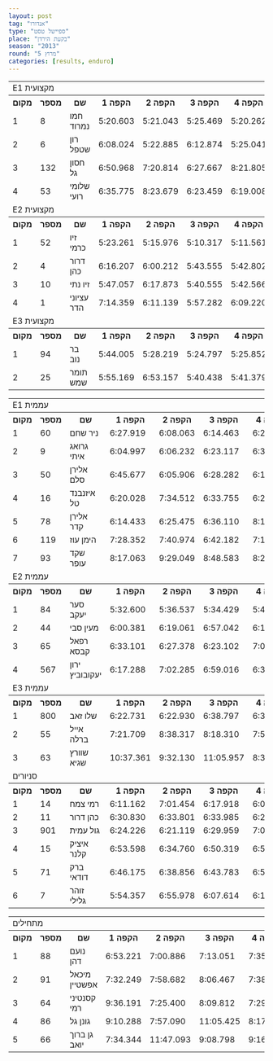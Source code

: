 ```yaml
---
layout: post
tag: "אנדורו"
type: "ספיישל טסט"
place: "בקעת הירדן"
season: "2013"
round: "מרוץ 5"
categories: [results, enduro]
---
```


<table class="line_color big_table">
<tr>
    <td colspan="99" class="title_font">E1 מקצועית</td>
</tr>
<tr class="rnkh_bkcolor">
    <th class="rnkh_font">מקום</th>
    <th class="rnkh_font">מספר</th>
    <th class="rnkh_font">שם</th>
    <th class="rnkh_font">הקפה 1</th>
    <th class="rnkh_font">הקפה 2</th>
    <th class="rnkh_font">הקפה 3</th>
    <th class="rnkh_font">הקפה 4</th>
    <th class="rnkh_font">הקפה 5</th>
    <th class="rnkh_font">הקפה 6</th>
    <th class="rnkh_font">פער</th>
    <th class="rnkh_font">עונשין</th>
    <th class="rnkh_font">זמן</th>
</tr>
<tr class="rnk_bkcolor">
    <td class="rnk_font">1</td>
    <td class="rnk_font">8</td>
    <td class="rnk_font">חמו נמרוד</td>
    <td class="rnk_font">5:20.603</td>
    <td class="rnk_font">5:21.043</td>
    <td class="rnk_font">5:25.469</td>
    <td class="rnk_font">5:20.262</td>
    <td class="rnk_font">5:21.686</td>
    <td class="rnk_font">5:37.474</td>
    <td class="rnk_font"></td>
    <td class="rnk_font"></td>
    <td class="rnk_font">32:26.537</td>
</tr>
<tr class="rnk_bkcolor">
    <td class="rnk_font">2</td>
    <td class="rnk_font">6</td>
    <td class="rnk_font">רון שטפל</td>
    <td class="rnk_font">6:08.024</td>
    <td class="rnk_font">5:22.885</td>
    <td class="rnk_font">6:12.874</td>
    <td class="rnk_font">5:25.041</td>
    <td class="rnk_font">5:30.631</td>
    <td class="rnk_font">5:45.320</td>
    <td class="rnk_font">2:28.238</td>
    <td class="rnk_font">30.000</td>
    <td class="rnk_font">34:54.775</td>
</tr>
<tr class="rnk_bkcolor">
    <td class="rnk_font">3</td>
    <td class="rnk_font">132</td>
    <td class="rnk_font">חסון גל</td>
    <td class="rnk_font">6:50.968</td>
    <td class="rnk_font">7:20.814</td>
    <td class="rnk_font">6:27.667</td>
    <td class="rnk_font">8:21.805</td>
    <td class="rnk_font">6:24.317</td>
    <td class="rnk_font">6:31.301</td>
    <td class="rnk_font">9:30.335</td>
    <td class="rnk_font"></td>
    <td class="rnk_font">41:56.872</td>
</tr>
<tr class="rnk_bkcolor">
    <td class="rnk_font">4</td>
    <td class="rnk_font">53</td>
    <td class="rnk_font">שלומי רועי</td>
    <td class="rnk_font">6:35.775</td>
    <td class="rnk_font">8:23.679</td>
    <td class="rnk_font">6:23.459</td>
    <td class="rnk_font">6:19.008</td>
    <td class="rnk_font">7:55.152</td>
    <td class="rnk_font">9:23.470</td>
    <td class="rnk_font">12:34.006</td>
    <td class="rnk_font"></td>
    <td class="rnk_font">45:00.543</td>
</tr>
<tr>
    <td colspan="99" class="title_font">E2 מקצועית</td>
</tr>
<tr class="rnkh_bkcolor">
    <th class="rnkh_font">מקום</th>
    <th class="rnkh_font">מספר</th>
    <th class="rnkh_font">שם</th>
    <th class="rnkh_font">הקפה 1</th>
    <th class="rnkh_font">הקפה 2</th>
    <th class="rnkh_font">הקפה 3</th>
    <th class="rnkh_font">הקפה 4</th>
    <th class="rnkh_font">הקפה 5</th>
    <th class="rnkh_font">הקפה 6</th>
    <th class="rnkh_font">פער</th>
    <th class="rnkh_font">עונשין</th>
    <th class="rnkh_font">זמן</th>
</tr>
<tr class="rnk_bkcolor">
    <td class="rnk_font">1</td>
    <td class="rnk_font">52</td>
    <td class="rnk_font">זיו כרמי</td>
    <td class="rnk_font">5:23.261</td>
    <td class="rnk_font">5:15.976</td>
    <td class="rnk_font">5:10.317</td>
    <td class="rnk_font">5:11.561</td>
    <td class="rnk_font">5:17.797</td>
    <td class="rnk_font">5:18.716</td>
    <td class="rnk_font"></td>
    <td class="rnk_font"></td>
    <td class="rnk_font">31:37.628</td>
</tr>
<tr class="rnk_bkcolor">
    <td class="rnk_font">2</td>
    <td class="rnk_font">4</td>
    <td class="rnk_font">דרור כהן</td>
    <td class="rnk_font">6:16.207</td>
    <td class="rnk_font">6:00.212</td>
    <td class="rnk_font">5:43.555</td>
    <td class="rnk_font">5:42.802</td>
    <td class="rnk_font">6:40.447</td>
    <td class="rnk_font">6:06.883</td>
    <td class="rnk_font">4:52.478</td>
    <td class="rnk_font"></td>
    <td class="rnk_font">36:30.106</td>
</tr>
<tr class="rnk_bkcolor">
    <td class="rnk_font">3</td>
    <td class="rnk_font">10</td>
    <td class="rnk_font">זיו נתי</td>
    <td class="rnk_font">5:47.057</td>
    <td class="rnk_font">6:17.873</td>
    <td class="rnk_font">5:40.555</td>
    <td class="rnk_font">5:42.566</td>
    <td class="rnk_font">7:13.813</td>
    <td class="rnk_font">5:47.020</td>
    <td class="rnk_font">5:21.256</td>
    <td class="rnk_font">30.000</td>
    <td class="rnk_font">36:58.884</td>
</tr>
<tr class="rnk_bkcolor">
    <td class="rnk_font">4</td>
    <td class="rnk_font">1</td>
    <td class="rnk_font">עציוני הדר</td>
    <td class="rnk_font">7:14.359</td>
    <td class="rnk_font">6:11.139</td>
    <td class="rnk_font">5:57.282</td>
    <td class="rnk_font">6:09.220</td>
    <td class="rnk_font">5:51.762</td>
    <td class="rnk_font">6:34.601</td>
    <td class="rnk_font">6:20.735</td>
    <td class="rnk_font"></td>
    <td class="rnk_font">37:58.363</td>
</tr>
<tr>
    <td colspan="99" class="title_font">E3 מקצועית</td>
</tr>
<tr class="rnkh_bkcolor">
    <th class="rnkh_font">מקום</th>
    <th class="rnkh_font">מספר</th>
    <th class="rnkh_font">שם</th>
    <th class="rnkh_font">הקפה 1</th>
    <th class="rnkh_font">הקפה 2</th>
    <th class="rnkh_font">הקפה 3</th>
    <th class="rnkh_font">הקפה 4</th>
    <th class="rnkh_font">הקפה 5</th>
    <th class="rnkh_font">הקפה 6</th>
    <th class="rnkh_font">פער</th>
    <th class="rnkh_font">עונשין</th>
    <th class="rnkh_font">זמן</th>
</tr>
<tr class="rnk_bkcolor">
    <td class="rnk_font">1</td>
    <td class="rnk_font">94</td>
    <td class="rnk_font">בר נוב</td>
    <td class="rnk_font">5:44.005</td>
    <td class="rnk_font">5:28.219</td>
    <td class="rnk_font">5:24.797</td>
    <td class="rnk_font">5:25.852</td>
    <td class="rnk_font">5:25.428</td>
    <td class="rnk_font">5:27.496</td>
    <td class="rnk_font"></td>
    <td class="rnk_font"></td>
    <td class="rnk_font">32:55.797</td>
</tr>
<tr class="rnk_bkcolor">
    <td class="rnk_font">2</td>
    <td class="rnk_font">25</td>
    <td class="rnk_font">תומר שמש</td>
    <td class="rnk_font">5:55.169</td>
    <td class="rnk_font">6:53.157</td>
    <td class="rnk_font">5:40.438</td>
    <td class="rnk_font">5:41.379</td>
    <td class="rnk_font">5:37.716</td>
    <td class="rnk_font">5:37.632</td>
    <td class="rnk_font">2:29.694</td>
    <td class="rnk_font"></td>
    <td class="rnk_font">35:25.491</td>
</tr>
</table>

<table class="line_color big_table">
<tr>
    <td colspan="99" class="title_font">E1 עממית</td>
</tr>
<tr class="rnkh_bkcolor">
    <th class="rnkh_font">מקום</th>
    <th class="rnkh_font">מספר</th>
    <th class="rnkh_font">שם</th>
    <th class="rnkh_font">הקפה 1</th>
    <th class="rnkh_font">הקפה 2</th>
    <th class="rnkh_font">הקפה 3</th>
    <th class="rnkh_font">הקפה 4</th>
    <th class="rnkh_font">הקפה 5</th>
    <th class="rnkh_font">פער</th>
    <th class="rnkh_font">עונשין</th>
    <th class="rnkh_font">זמן</th>
</tr>
<tr class="rnk_bkcolor">
    <td class="rnk_font">1</td>
    <td class="rnk_font">60</td>
    <td class="rnk_font">ניר שחם</td>
    <td class="rnk_font">6:27.919</td>
    <td class="rnk_font">6:08.063</td>
    <td class="rnk_font">6:14.463</td>
    <td class="rnk_font">6:24.569</td>
    <td class="rnk_font">6:18.330</td>
    <td class="rnk_font"></td>
    <td class="rnk_font"></td>
    <td class="rnk_font">31:33.344</td>
</tr>
<tr class="rnk_bkcolor">
    <td class="rnk_font">2</td>
    <td class="rnk_font">9</td>
    <td class="rnk_font">גרואג איתי</td>
    <td class="rnk_font">6:04.997</td>
    <td class="rnk_font">6:06.232</td>
    <td class="rnk_font">6:23.117</td>
    <td class="rnk_font">6:32.505</td>
    <td class="rnk_font">6:39.616</td>
    <td class="rnk_font">13.123</td>
    <td class="rnk_font"></td>
    <td class="rnk_font">31:46.467</td>
</tr>
<tr class="rnk_bkcolor">
    <td class="rnk_font">3</td>
    <td class="rnk_font">50</td>
    <td class="rnk_font">אלירן סלם</td>
    <td class="rnk_font">6:45.677</td>
    <td class="rnk_font">6:05.906</td>
    <td class="rnk_font">6:28.282</td>
    <td class="rnk_font">6:17.421</td>
    <td class="rnk_font">6:26.451</td>
    <td class="rnk_font">30.393</td>
    <td class="rnk_font"></td>
    <td class="rnk_font">32:03.737</td>
</tr>
<tr class="rnk_bkcolor">
    <td class="rnk_font">4</td>
    <td class="rnk_font">16</td>
    <td class="rnk_font">איזנבנד טל</td>
    <td class="rnk_font">6:20.028</td>
    <td class="rnk_font">7:34.512</td>
    <td class="rnk_font">6:33.755</td>
    <td class="rnk_font">6:26.516</td>
    <td class="rnk_font">6:25.801</td>
    <td class="rnk_font">1:47.268</td>
    <td class="rnk_font"></td>
    <td class="rnk_font">33:20.612</td>
</tr>
<tr class="rnk_bkcolor">
    <td class="rnk_font">5</td>
    <td class="rnk_font">78</td>
    <td class="rnk_font">אלירן קדר</td>
    <td class="rnk_font">6:14.433</td>
    <td class="rnk_font">6:25.475</td>
    <td class="rnk_font">6:36.110</td>
    <td class="rnk_font">8:14.473</td>
    <td class="rnk_font">6:37.038</td>
    <td class="rnk_font">2:34.185</td>
    <td class="rnk_font"></td>
    <td class="rnk_font">34:07.529</td>
</tr>
<tr class="rnk_bkcolor">
    <td class="rnk_font">6</td>
    <td class="rnk_font">119</td>
    <td class="rnk_font">הימן עוז</td>
    <td class="rnk_font">7:28.352</td>
    <td class="rnk_font">7:40.974</td>
    <td class="rnk_font">6:42.182</td>
    <td class="rnk_font">7:19.937</td>
    <td class="rnk_font">7:10.967</td>
    <td class="rnk_font">4:49.068</td>
    <td class="rnk_font"></td>
    <td class="rnk_font">36:22.412</td>
</tr>
<tr class="rnk_bkcolor">
    <td class="rnk_font">7</td>
    <td class="rnk_font">93</td>
    <td class="rnk_font">שקד עופר</td>
    <td class="rnk_font">8:17.063</td>
    <td class="rnk_font">9:29.049</td>
    <td class="rnk_font">8:48.583</td>
    <td class="rnk_font">8:21.963</td>
    <td class="rnk_font">8:45.691</td>
    <td class="rnk_font">12:09.005</td>
    <td class="rnk_font"></td>
    <td class="rnk_font">43:42.349</td>
</tr>
<tr>
    <td colspan="99" class="title_font">E2 עממית</td>
</tr>
<tr class="rnkh_bkcolor">
    <th class="rnkh_font">מקום</th>
    <th class="rnkh_font">מספר</th>
    <th class="rnkh_font">שם</th>
    <th class="rnkh_font">הקפה 1</th>
    <th class="rnkh_font">הקפה 2</th>
    <th class="rnkh_font">הקפה 3</th>
    <th class="rnkh_font">הקפה 4</th>
    <th class="rnkh_font">הקפה 5</th>
    <th class="rnkh_font">פער</th>
    <th class="rnkh_font">עונשין</th>
    <th class="rnkh_font">זמן</th>
</tr>
<tr class="rnk_bkcolor">
    <td class="rnk_font">1</td>
    <td class="rnk_font">84</td>
    <td class="rnk_font">סער יעקב</td>
    <td class="rnk_font">5:32.600</td>
    <td class="rnk_font">5:36.537</td>
    <td class="rnk_font">5:34.429</td>
    <td class="rnk_font">5:46.830</td>
    <td class="rnk_font">5:32.938</td>
    <td class="rnk_font"></td>
    <td class="rnk_font">1:30.000</td>
    <td class="rnk_font">29:33.334</td>
</tr>
<tr class="rnk_bkcolor">
    <td class="rnk_font">2</td>
    <td class="rnk_font">44</td>
    <td class="rnk_font">מעין סבי</td>
    <td class="rnk_font">6:00.381</td>
    <td class="rnk_font">6:19.061</td>
    <td class="rnk_font">6:57.042</td>
    <td class="rnk_font">6:18.593</td>
    <td class="rnk_font">6:30.048</td>
    <td class="rnk_font">2:31.791</td>
    <td class="rnk_font"></td>
    <td class="rnk_font">32:05.125</td>
</tr>
<tr class="rnk_bkcolor">
    <td class="rnk_font">3</td>
    <td class="rnk_font">65</td>
    <td class="rnk_font">רפאל קבסא</td>
    <td class="rnk_font">6:33.101</td>
    <td class="rnk_font">6:27.378</td>
    <td class="rnk_font">6:23.102</td>
    <td class="rnk_font">7:06.364</td>
    <td class="rnk_font">6:20.324</td>
    <td class="rnk_font">3:16.935</td>
    <td class="rnk_font"></td>
    <td class="rnk_font">32:50.269</td>
</tr>
<tr class="rnk_bkcolor">
    <td class="rnk_font">4</td>
    <td class="rnk_font">567</td>
    <td class="rnk_font">ירון יעקובוביץ</td>
    <td class="rnk_font">6:17.288</td>
    <td class="rnk_font">7:02.285</td>
    <td class="rnk_font">6:59.016</td>
    <td class="rnk_font">6:35.806</td>
    <td class="rnk_font">6:43.347</td>
    <td class="rnk_font">4:04.408</td>
    <td class="rnk_font"></td>
    <td class="rnk_font">33:37.742</td>
</tr>
<tr>
    <td colspan="99" class="title_font">E3 עממית</td>
</tr>
<tr class="rnkh_bkcolor">
    <th class="rnkh_font">מקום</th>
    <th class="rnkh_font">מספר</th>
    <th class="rnkh_font">שם</th>
    <th class="rnkh_font">הקפה 1</th>
    <th class="rnkh_font">הקפה 2</th>
    <th class="rnkh_font">הקפה 3</th>
    <th class="rnkh_font">הקפה 4</th>
    <th class="rnkh_font">הקפה 5</th>
    <th class="rnkh_font">פער</th>
    <th class="rnkh_font">עונשין</th>
    <th class="rnkh_font">זמן</th>
</tr>
<tr class="rnk_bkcolor">
    <td class="rnk_font">1</td>
    <td class="rnk_font">800</td>
    <td class="rnk_font">שלו זאב</td>
    <td class="rnk_font">6:22.731</td>
    <td class="rnk_font">6:22.930</td>
    <td class="rnk_font">6:38.797</td>
    <td class="rnk_font">6:32.865</td>
    <td class="rnk_font">6:33.735</td>
    <td class="rnk_font"></td>
    <td class="rnk_font"></td>
    <td class="rnk_font">32:31.058</td>
</tr>
<tr class="rnk_bkcolor">
    <td class="rnk_font">2</td>
    <td class="rnk_font">55</td>
    <td class="rnk_font">אייל ברלה</td>
    <td class="rnk_font">7:21.709</td>
    <td class="rnk_font">8:38.317</td>
    <td class="rnk_font">8:18.310</td>
    <td class="rnk_font">7:54.745</td>
    <td class="rnk_font">8:06.386</td>
    <td class="rnk_font">7:48.409</td>
    <td class="rnk_font"></td>
    <td class="rnk_font">40:19.467</td>
</tr>
<tr class="rnk_bkcolor">
    <td class="rnk_font">3</td>
    <td class="rnk_font">63</td>
    <td class="rnk_font">שוורץ שגיא</td>
    <td class="rnk_font">10:37.361</td>
    <td class="rnk_font">9:32.130</td>
    <td class="rnk_font">11:05.957</td>
    <td class="rnk_font">8:33.428</td>
    <td class="rnk_font">9:53.002</td>
    <td class="rnk_font">32:10.820</td>
    <td class="rnk_font">15:00.000</td>
    <td class="rnk_font">01:04:41.878</td>
</tr>
<tr>
    <td colspan="99" class="title_font">סניורים</td>
</tr>
<tr class="rnkh_bkcolor">
    <th class="rnkh_font">מקום</th>
    <th class="rnkh_font">מספר</th>
    <th class="rnkh_font">שם</th>
    <th class="rnkh_font">הקפה 1</th>
    <th class="rnkh_font">הקפה 2</th>
    <th class="rnkh_font">הקפה 3</th>
    <th class="rnkh_font">הקפה 4</th>
    <th class="rnkh_font">הקפה 5</th>
    <th class="rnkh_font">פער</th>
    <th class="rnkh_font">עונשין</th>
    <th class="rnkh_font">זמן</th>
</tr>
<tr class="rnk_bkcolor">
    <td class="rnk_font">1</td>
    <td class="rnk_font">14</td>
    <td class="rnk_font">רמי צמח</td>
    <td class="rnk_font">6:11.162</td>
    <td class="rnk_font">7:01.454</td>
    <td class="rnk_font">6:17.918</td>
    <td class="rnk_font">6:03.355</td>
    <td class="rnk_font">6:06.384</td>
    <td class="rnk_font"></td>
    <td class="rnk_font"></td>
    <td class="rnk_font">31:40.273</td>
</tr>
<tr class="rnk_bkcolor">
    <td class="rnk_font">2</td>
    <td class="rnk_font">11</td>
    <td class="rnk_font">כהן דרור</td>
    <td class="rnk_font">6:30.830</td>
    <td class="rnk_font">6:33.801</td>
    <td class="rnk_font">6:33.985</td>
    <td class="rnk_font">6:20.987</td>
    <td class="rnk_font">6:39.689</td>
    <td class="rnk_font">59.019</td>
    <td class="rnk_font"></td>
    <td class="rnk_font">32:39.292</td>
</tr>
<tr class="rnk_bkcolor">
    <td class="rnk_font">3</td>
    <td class="rnk_font">901</td>
    <td class="rnk_font">גול עמית</td>
    <td class="rnk_font">6:24.226</td>
    <td class="rnk_font">6:21.119</td>
    <td class="rnk_font">6:29.959</td>
    <td class="rnk_font">7:09.525</td>
    <td class="rnk_font">6:42.785</td>
    <td class="rnk_font">1:27.341</td>
    <td class="rnk_font"></td>
    <td class="rnk_font">33:07.614</td>
</tr>
<tr class="rnk_bkcolor">
    <td class="rnk_font">4</td>
    <td class="rnk_font">15</td>
    <td class="rnk_font">איציק קלנר</td>
    <td class="rnk_font">6:53.598</td>
    <td class="rnk_font">6:34.760</td>
    <td class="rnk_font">6:50.319</td>
    <td class="rnk_font">6:50.117</td>
    <td class="rnk_font">6:47.834</td>
    <td class="rnk_font">2:16.355</td>
    <td class="rnk_font"></td>
    <td class="rnk_font">33:56.628</td>
</tr>
<tr class="rnk_bkcolor">
    <td class="rnk_font">5</td>
    <td class="rnk_font">71</td>
    <td class="rnk_font">ברק דודאי</td>
    <td class="rnk_font">6:46.175</td>
    <td class="rnk_font">6:38.856</td>
    <td class="rnk_font">6:43.783</td>
    <td class="rnk_font">6:55.414</td>
    <td class="rnk_font">7:57.645</td>
    <td class="rnk_font">3:21.600</td>
    <td class="rnk_font"></td>
    <td class="rnk_font">35:01.873</td>
</tr>
<tr class="rnk_bkcolor">
    <td class="rnk_font">6</td>
    <td class="rnk_font">7</td>
    <td class="rnk_font">זוהר גלילי</td>
    <td class="rnk_font">5:54.357</td>
    <td class="rnk_font">6:55.978</td>
    <td class="rnk_font">6:07.614</td>
    <td class="rnk_font">6:17.385</td>
    <td class="rnk_font">6:07.951</td>
    <td class="rnk_font">14:43.012</td>
    <td class="rnk_font">15:00.000</td>
    <td class="rnk_font">46:23.285</td>
</tr>
</table>

<table class="line_color big_table">
<tr>
    <td colspan="99" class="title_font">מתחילים</td>
</tr>
<tr class="rnkh_bkcolor">
    <th class="rnkh_font">מקום</th>
    <th class="rnkh_font">מספר</th>
    <th class="rnkh_font">שם</th>
    <th class="rnkh_font">הקפה 1</th>
    <th class="rnkh_font">הקפה 2</th>
    <th class="rnkh_font">הקפה 3</th>
    <th class="rnkh_font">הקפה 4</th>
    <th class="rnkh_font">פער</th>
    <th class="rnkh_font">עונשין</th>
    <th class="rnkh_font">זמן</th>
</tr>
<tr class="rnk_bkcolor">
    <td class="rnk_font">1</td>
    <td class="rnk_font">88</td>
    <td class="rnk_font">נועם דהן</td>
    <td class="rnk_font">6:53.221</td>
    <td class="rnk_font">7:00.886</td>
    <td class="rnk_font">7:13.051</td>
    <td class="rnk_font">7:35.010</td>
    <td class="rnk_font"></td>
    <td class="rnk_font"></td>
    <td class="rnk_font">28:42.168</td>
</tr>
<tr class="rnk_bkcolor">
    <td class="rnk_font">2</td>
    <td class="rnk_font">91</td>
    <td class="rnk_font">מיכאל אפשטיין</td>
    <td class="rnk_font">7:32.249</td>
    <td class="rnk_font">7:58.682</td>
    <td class="rnk_font">8:06.467</td>
    <td class="rnk_font">7:38.192</td>
    <td class="rnk_font">2:33.422</td>
    <td class="rnk_font"></td>
    <td class="rnk_font">31:15.590</td>
</tr>
<tr class="rnk_bkcolor">
    <td class="rnk_font">3</td>
    <td class="rnk_font">64</td>
    <td class="rnk_font">קסנטיני רמי</td>
    <td class="rnk_font">9:36.191</td>
    <td class="rnk_font">7:25.400</td>
    <td class="rnk_font">8:09.812</td>
    <td class="rnk_font">7:29.412</td>
    <td class="rnk_font">3:58.647</td>
    <td class="rnk_font"></td>
    <td class="rnk_font">32:40.815</td>
</tr>
<tr class="rnk_bkcolor">
    <td class="rnk_font">4</td>
    <td class="rnk_font">86</td>
    <td class="rnk_font">גונן גל</td>
    <td class="rnk_font">9:10.288</td>
    <td class="rnk_font">7:57.090</td>
    <td class="rnk_font">11:05.425</td>
    <td class="rnk_font">8:17.013</td>
    <td class="rnk_font">7:47.648</td>
    <td class="rnk_font"></td>
    <td class="rnk_font">36:29.816</td>
</tr>
<tr class="rnk_bkcolor">
    <td class="rnk_font">5</td>
    <td class="rnk_font">66</td>
    <td class="rnk_font">גן ברוך יואב</td>
    <td class="rnk_font">7:34.344</td>
    <td class="rnk_font">11:47.093</td>
    <td class="rnk_font">9:08.798</td>
    <td class="rnk_font">9:16.157</td>
    <td class="rnk_font">9:04.224</td>
    <td class="rnk_font"></td>
    <td class="rnk_font">37:46.392</td>
</tr>
</table>
